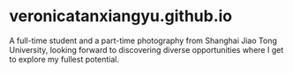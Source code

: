 # veronicatanxiangyu.github.io
A full-time student and a part-time photography from Shanghai Jiao Tong University, looking forward to discovering diverse opportunities where I get to explore my fullest potential.
